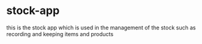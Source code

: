 # stock-app
this is the stock app which is used in the management of the stock such as recording and keeping items and products
